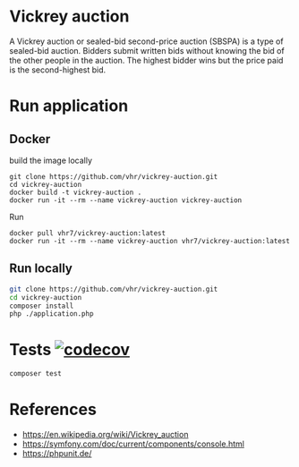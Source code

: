 # Vickrey auction

A Vickrey auction or sealed-bid second-price auction (SBSPA) is a type of sealed-bid auction. Bidders submit written bids without knowing the bid of the other people in the auction. The highest bidder wins but the price paid is the second-highest bid.

# Run application

## Docker

build the image locally
```
git clone https://github.com/vhr/vickrey-auction.git
cd vickrey-auction
docker build -t vickrey-auction .
docker run -it --rm --name vickrey-auction vickrey-auction
```

Run
```
docker pull vhr7/vickrey-auction:latest
docker run -it --rm --name vickrey-auction vhr7/vickrey-auction:latest
```

## Run locally

```bash
git clone https://github.com/vhr/vickrey-auction.git
cd vickrey-auction
composer install
php ./application.php
```

# Tests [![codecov](https://codecov.io/gh/vhr/vickrey-auction/branch/main/graph/badge.svg?token=6PB12ANA1W)](https://codecov.io/gh/vhr/vickrey-auction)

```bash
composer test
```

# References

- https://en.wikipedia.org/wiki/Vickrey_auction
- https://symfony.com/doc/current/components/console.html
- https://phpunit.de/